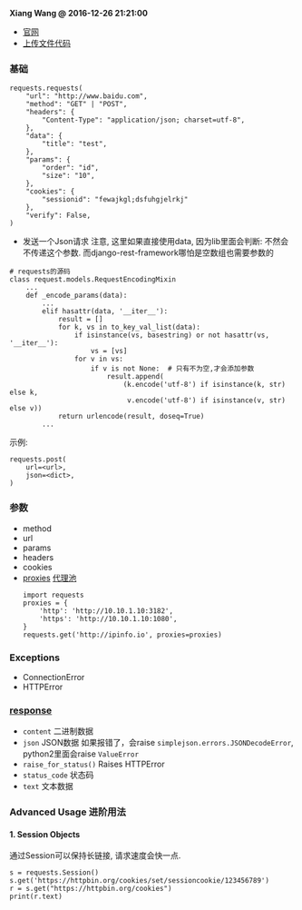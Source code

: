 **Xiang Wang @ 2016-12-26 21:21:00**

* [官网](http://docs.python-requests.org/en/master/)
* [上传文件代码](./requests上传文件.py)

### 基础
```
requests.requests(
    "url": "http://www.baidu.com",
    "method": "GET" | "POST",
    "headers": {
        "Content-Type": "application/json; charset=utf-8",
    },
    "data": {
        "title": "test",
    },
    "params": {
        "order": "id",
        "size": "10",
    },
    "cookies": {
        "sessionid": "fewajkgl;dsfuhgjelrkj"
    },
    "verify": False,
)
```
* 发送一个Json请求
注意, 这里如果直接使用data, 因为lib里面会判断: 不然会不传递这个参数. 而django-rest-framework哪怕是空数组也需要参数的
```
# requests的源码
class request.models.RequestEncodingMixin
    ...
    def _encode_params(data):
        ...
        elif hasattr(data, '__iter__'):
            result = []
            for k, vs in to_key_val_list(data):
                if isinstance(vs, basestring) or not hasattr(vs, '__iter__'):
                    vs = [vs]
                for v in vs:
                    if v is not None:  # 只有不为空,才会添加参数
                        result.append(
                            (k.encode('utf-8') if isinstance(k, str) else k,
                             v.encode('utf-8') if isinstance(v, str) else v))
            return urlencode(result, doseq=True)
        ...
```
示例:
```
requests.post(
    url=<url>,
    json=<dict>,
)
```

### 参数
* method
* url
* params
* headers
* cookies
* [proxies](http://docs.python-requests.org/en/master/user/advanced/#proxies) 
[代理池](http://www.xicidaili.com/)
    ```
    import requests
    proxies = {
        'http': 'http://10.10.1.10:3182',
        'https': 'http://10.10.1.10:1080',
    }
    requests.get('http://ipinfo.io', proxies=proxies)
    ```

### Exceptions
* ConnectionError
* HTTPError

### [response](https://requests.readthedocs.io/en/latest/api/#requests.Response)
* `content` 二进制数据
* `json` JSON数据
如果报错了，会raise `simplejson.errors.JSONDecodeError`, python2里面会raise `ValueError`
* `raise_for_status()`
Raises HTTPError
* `status_code` 状态码
* `text` 文本数据

### Advanced Usage 进阶用法
#### 1. Session Objects
通过Session可以保持长链接, 请求速度会快一点.
```
s = requests.Session()
s.get('https://httpbin.org/cookies/set/sessioncookie/123456789')
r = s.get("https://httpbin.org/cookies")
print(r.text)
```
